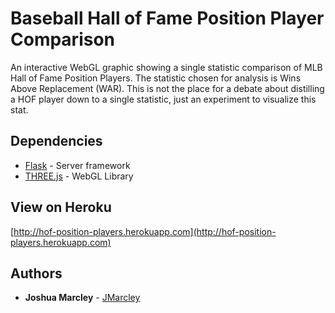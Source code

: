 # Baseball Hall of Fame Position Player Comparison

An interactive WebGL graphic showing a single statistic comparison of MLB Hall of Fame Position Players. The statistic chosen for analysis is Wins Above Replacement (WAR). This is not the place for a debate about distilling a HOF player down to a single statistic, just an experiment to visualize this stat.

## Dependencies

* [Flask](http://flask.pocoo.org/) - Server framework
* [THREE.js](https://threejs.org/) - WebGL Library

## View on Heroku

[http://hof-position-players.herokuapp.com](http://hof-position-players.herokuapp.com)

## Authors

* **Joshua Marcley** - [JMarcley](https://github.com/JMarcley)
